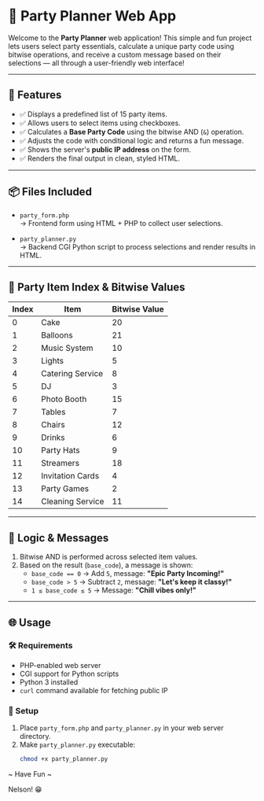 # 🥳 Party Planner Web App

Welcome to the **Party Planner** web application! This simple and fun project lets users select party essentials, calculate a unique party code using bitwise operations, and receive a custom message based on their selections — all through a user-friendly web interface!

---

## 🚀 Features

- ✅ Displays a predefined list of 15 party items.
- ✅ Allows users to select items using checkboxes.
- ✅ Calculates a **Base Party Code** using the bitwise AND (`&`) operation.
- ✅ Adjusts the code with conditional logic and returns a fun message.
- ✅ Shows the server's **public IP address** on the form.
- ✅ Renders the final output in clean, styled HTML.

---

## 📦 Files Included

- `party_form.php`  
  → Frontend form using HTML + PHP to collect user selections.

- `party_planner.py`  
  → Backend CGI Python script to process selections and render results in HTML.

---

## 🧠 Party Item Index & Bitwise Values

| Index | Item              | Bitwise Value |
|-------|-------------------|----------------|
| 0     | Cake              | 20             |
| 1     | Balloons          | 21             |
| 2     | Music System      | 10             |
| 3     | Lights            | 5              |
| 4     | Catering Service  | 8              |
| 5     | DJ                | 3              |
| 6     | Photo Booth       | 15             |
| 7     | Tables            | 7              |
| 8     | Chairs            | 12             |
| 9     | Drinks            | 6              |
| 10    | Party Hats        | 9              |
| 11    | Streamers         | 18             |
| 12    | Invitation Cards  | 4              |
| 13    | Party Games       | 2              |
| 14    | Cleaning Service  | 11             |

---

## 🧮 Logic & Messages

1. Bitwise AND is performed across selected item values.
2. Based on the result (`base_code`), a message is shown:
   - `base_code == 0` → Add `5`, message: **"Epic Party Incoming!"**
   - `base_code > 5` → Subtract `2`, message: **"Let's keep it classy!"**
   - `1 ≤ base_code ≤ 5` → Message: **"Chill vibes only!"**

---

## 🌐 Usage

### 🛠 Requirements
- PHP-enabled web server
- CGI support for Python scripts
- Python 3 installed
- `curl` command available for fetching public IP

### 📂 Setup

1. Place `party_form.php` and `party_planner.py` in your web server directory.
2. Make `party_planner.py` executable:
   ```bash
   chmod +x party_planner.py

~ Have Fun ~

Nelson!
😁